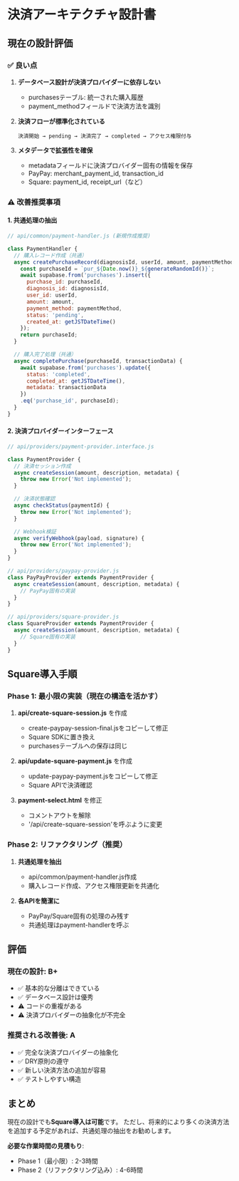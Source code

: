 # 決済アーキテクチャ設計書

## 現在の設計評価

### ✅ 良い点
1. **データベース設計が決済プロバイダーに依存しない**
   - purchasesテーブル: 統一された購入履歴
   - payment_methodフィールドで決済方法を識別

2. **決済フローが標準化されている**
   ```
   決済開始 → pending → 決済完了 → completed → アクセス権限付与
   ```

3. **メタデータで拡張性を確保**
   - metadataフィールドに決済プロバイダー固有の情報を保存
   - PayPay: merchant_payment_id, transaction_id
   - Square: payment_id, receipt_url（など）

### ⚠️ 改善推奨事項

#### 1. 共通処理の抽出

```javascript
// api/common/payment-handler.js (新規作成推奨)

class PaymentHandler {
  // 購入レコード作成（共通）
  async createPurchaseRecord(diagnosisId, userId, amount, paymentMethod) {
    const purchaseId = `pur_${Date.now()}_${generateRandomId()}`;
    await supabase.from('purchases').insert({
      purchase_id: purchaseId,
      diagnosis_id: diagnosisId,
      user_id: userId,
      amount: amount,
      payment_method: paymentMethod,
      status: 'pending',
      created_at: getJSTDateTime()
    });
    return purchaseId;
  }

  // 購入完了処理（共通）
  async completePurchase(purchaseId, transactionData) {
    await supabase.from('purchases').update({
      status: 'completed',
      completed_at: getJSTDateTime(),
      metadata: transactionData
    })
    .eq('purchase_id', purchaseId);
  }
}
```

#### 2. 決済プロバイダーインターフェース

```javascript
// api/providers/payment-provider.interface.js

class PaymentProvider {
  // 決済セッション作成
  async createSession(amount, description, metadata) {
    throw new Error('Not implemented');
  }

  // 決済状態確認
  async checkStatus(paymentId) {
    throw new Error('Not implemented');
  }

  // Webhook検証
  async verifyWebhook(payload, signature) {
    throw new Error('Not implemented');
  }
}

// api/providers/paypay-provider.js
class PayPayProvider extends PaymentProvider {
  async createSession(amount, description, metadata) {
    // PayPay固有の実装
  }
}

// api/providers/square-provider.js
class SquareProvider extends PaymentProvider {
  async createSession(amount, description, metadata) {
    // Square固有の実装
  }
}
```

## Square導入手順

### Phase 1: 最小限の実装（現在の構造を活かす）

1. **api/create-square-session.js** を作成
   - create-paypay-session-final.jsをコピーして修正
   - Square SDKに置き換え
   - purchasesテーブルへの保存は同じ

2. **api/update-square-payment.js** を作成
   - update-paypay-payment.jsをコピーして修正
   - Square APIで決済確認

3. **payment-select.html** を修正
   - コメントアウトを解除
   - '/api/create-square-session'を呼ぶように変更

### Phase 2: リファクタリング（推奨）

1. **共通処理を抽出**
   - api/common/payment-handler.js作成
   - 購入レコード作成、アクセス権限更新を共通化

2. **各APIを簡潔に**
   - PayPay/Square固有の処理のみ残す
   - 共通処理はpayment-handlerを呼ぶ

## 評価

### 現在の設計: B+
- ✅ 基本的な分離はできている
- ✅ データベース設計は優秀
- ⚠️ コードの重複がある
- ⚠️ 決済プロバイダーの抽象化が不完全

### 推奨される改善後: A
- ✅ 完全な決済プロバイダーの抽象化
- ✅ DRY原則の遵守
- ✅ 新しい決済方法の追加が容易
- ✅ テストしやすい構造

## まとめ

現在の設計でも**Square導入は可能**です。
ただし、将来的により多くの決済方法を追加する予定があれば、共通処理の抽出をお勧めします。

**必要な作業時間の見積もり**:
- Phase 1（最小限）: 2-3時間
- Phase 2（リファクタリング込み）: 4-6時間
